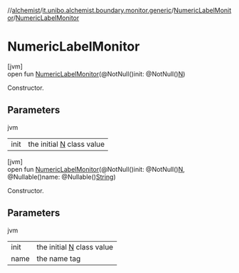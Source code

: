 //[alchemist](../../../index.md)/[it.unibo.alchemist.boundary.monitor.generic](../index.md)/[NumericLabelMonitor](index.md)/[NumericLabelMonitor](-numeric-label-monitor.md)

# NumericLabelMonitor

[jvm]\
open fun [NumericLabelMonitor](-numeric-label-monitor.md)(@NotNull()init: @NotNull()[N](index.md))

Constructor.

## Parameters

jvm

| | |
|---|---|
| init | the initial [N](index.md) class value |

[jvm]\
open fun [NumericLabelMonitor](-numeric-label-monitor.md)(@NotNull()init: @NotNull()[N](index.md), @Nullable()name: @Nullable()[String](https://docs.oracle.com/javase/8/docs/api/java/lang/String.html))

Constructor.

## Parameters

jvm

| | |
|---|---|
| init | the initial [N](index.md) class value |
| name | the name tag |
